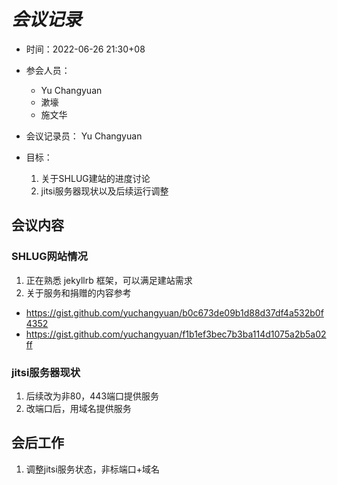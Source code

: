 # *会议记录*

* 时间：2022-06-26 21:30+08

* 参会人员：
  - Yu Changyuan
  - 漱壕
  - 施文华

* 会议记录员： Yu Changyuan

* 目标：
  1. 关于SHLUG建站的进度讨论
  2. jitsi服务器现状以及后续运行调整

## 会议内容

### SHLUG网站情况
1. 正在熟悉 jekyllrb 框架，可以满足建站需求
2. 关于服务和捐赠的内容参考
  - https://gist.github.com/yuchangyuan/b0c673de09b1d88d37df4a532b0f4352
  - https://gist.github.com/yuchangyuan/f1b1ef3bec7b3ba114d1075a2b5a02ff

### jitsi服务器现状
1. 后续改为非80，443端口提供服务
2. 改端口后，用域名提供服务

## 会后工作
1. 调整jitsi服务状态，非标端口+域名
